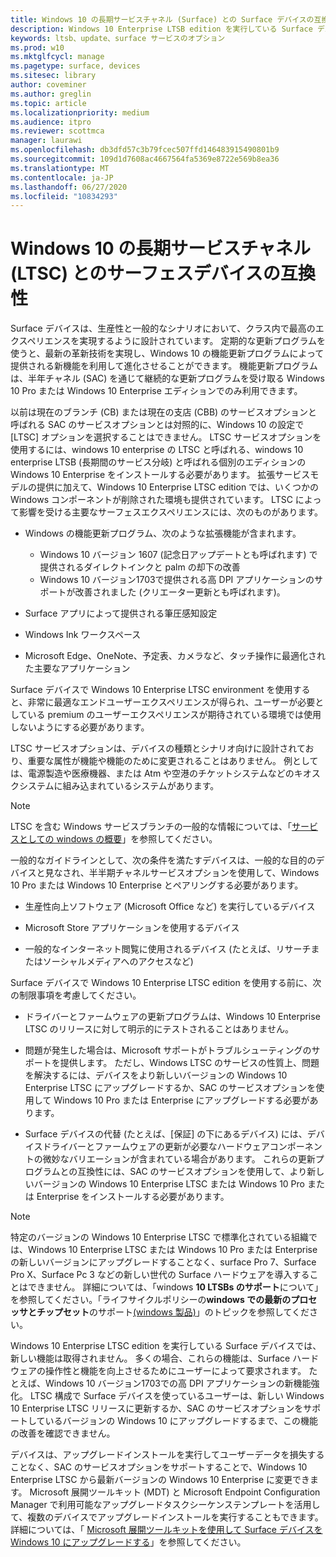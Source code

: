 ```yaml
---
title: Windows 10 の長期サービスチャネル (Surface) との Surface デバイスの互換性
description: Windows 10 Enterprise LTSB edition を実行している Surface デバイスの互換性と制限事項を確認してください。
keywords: ltsb、update、surface サービスのオプション
ms.prod: w10
ms.mktglfcycl: manage
ms.pagetype: surface, devices
ms.sitesec: library
author: coveminer
ms.author: greglin
ms.topic: article
ms.localizationpriority: medium
ms.audience: itpro
ms.reviewer: scottmca
manager: laurawi
ms.openlocfilehash: db3dfd57c3b79fcec507ffd146483915490801b9
ms.sourcegitcommit: 109d1d7608ac4667564fa5369e8722e569b8ea36
ms.translationtype: MT
ms.contentlocale: ja-JP
ms.lasthandoff: 06/27/2020
ms.locfileid: "10834293"
---
```

# Windows 10 の長期サービスチャネル (LTSC) とのサーフェスデバイスの互換性

Surface デバイスは、生産性と一般的なシナリオにおいて、クラス内で最高のエクスペリエンスを実現するように設計されています。 定期的な更新プログラムを使うと、最新の革新技術を実現し、Windows 10 の機能更新プログラムによって提供される新機能を利用して進化させることができます。 機能更新プログラムは、半年チャネル (SAC) を通じて継続的な更新プログラムを受け取る Windows 10 Pro または Windows 10 Enterprise エディションでのみ利用できます。

以前は現在のブランチ (CB) または現在の支店 (CBB) のサービスオプションと呼ばれる SAC のサービスオプションとは対照的に、Windows 10 の設定で [LTSC] オプションを選択することはできません。 LTSC サービスオプションを使用するには、windows 10 enterprise の LTSC と呼ばれる、windows 10 enterprise LTSB (長期間のサービス分岐) と呼ばれる個別のエディションの Windows 10 Enterprise をインストールする必要があります。 拡張サービスモデルの提供に加えて、Windows 10 Enterprise LTSC edition では、いくつかの Windows コンポーネントが削除された環境も提供されています。 LTSC によって影響を受ける主要なサーフェスエクスペリエンスには、次のものがあります。

* Windows の機能更新プログラム、次のような拡張機能が含まれます。

  *  Windows 10 バージョン 1607 (記念日アップデートとも呼ばれます) で提供されるダイレクトインクと palm の却下の改善
  *  Windows 10 バージョン1703で提供される高 DPI アプリケーションのサポートが改善されました (クリエーター更新とも呼ばれます)。

* Surface アプリによって提供される筆圧感知設定

* Windows Ink ワークスペース

* Microsoft Edge、OneNote、予定表、カメラなど、タッチ操作に最適化された主要なアプリケーション

Surface デバイスで Windows 10 Enterprise LTSC environment を使用すると、非常に最適なエンドユーザーエクスペリエンスが得られ、ユーザーが必要としている premium のユーザーエクスペリエンスが期待されている環境では使用しないようにする必要があります。

LTSC サービスオプションは、デバイスの種類とシナリオ向けに設計されており、重要な属性が機能や機能のために変更されることはありません。 例としては、電源製造や医療機器、または Atm や空港のチケットシステムなどのキオスクシステムに組み込まれているシステムがあります。

>[!NOTE]
>LTSC を含む Windows サービスブランチの一般的な情報については、「[サービスとしての windows の概要](https://technet.microsoft.com/itpro/windows/update/waas-overview#long-term-servicing-branch)」を参照してください。

一般的なガイドラインとして、次の条件を満たすデバイスは、一般的な目的のデバイスと見なされ、半半期チャネルサービスオプションを使用して、Windows 10 Pro または Windows 10 Enterprise とペアリングする必要があります。

* 生産性向上ソフトウェア (Microsoft Office など) を実行しているデバイス

* Microsoft Store アプリケーションを使用するデバイス

* 一般的なインターネット閲覧に使用されるデバイス (たとえば、リサーチまたはソーシャルメディアへのアクセスなど)

Surface デバイスで Windows 10 Enterprise LTSC edition を使用する前に、次の制限事項を考慮してください。

* ドライバーとファームウェアの更新プログラムは、Windows 10 Enterprise LTSC のリリースに対して明示的にテストされることはありません。

* 問題が発生した場合は、Microsoft サポートがトラブルシューティングのサポートを提供します。 ただし、Windows LTSC のサービスの性質上、問題を解決するには、デバイスをより新しいバージョンの Windows 10 Enterprise LTSC にアップグレードするか、SAC のサービスオプションを使用して Windows 10 Pro または Enterprise にアップグレードする必要があります。

* Surface デバイスの代替 (たとえば、[保証] の下にあるデバイス) には、デバイスドライバーとファームウェアの更新が必要なハードウェアコンポーネントの微妙なバリエーションが含まれている場合があります。 これらの更新プログラムとの互換性には、SAC のサービスオプションを使用して、より新しいバージョンの Windows 10 Enterprise LTSC または Windows 10 Pro または Enterprise をインストールする必要があります。

>[!NOTE]
>特定のバージョンの Windows 10 Enterprise LTSC で標準化されている組織では、Windows 10 Enterprise LTSC または Windows 10 Pro または Enterprise の新しいバージョンにアップグレードすることなく、surface Pro 7、Surface Pro X、Surface Pc 3 などの新しい世代の Surface ハードウェアを導入することはできません。 詳細については、「windows **10 LTSBs のサポート**について」を参照してください。「ライフサイクルポリシーの**windows での最新のプロセッサとチップセット**のサポート[(windows 製品)](https://support.microsoft.com/help/18581/lifecycle-policy-faq-windows-products#b4)」のトピックを参照してください。

Windows 10 Enterprise LTSC edition を実行している Surface デバイスでは、新しい機能は取得されません。 多くの場合、これらの機能は、Surface ハードウェアの操作性と機能を向上させるためにユーザーによって要求されます。 たとえば、Windows 10 バージョン1703での高 DPI アプリケーションの新機能強化。 LTSC 構成で Surface デバイスを使っているユーザーは、新しい Windows 10 Enterprise LTSC リリースに更新するか、SAC のサービスオプションをサポートしているバージョンの Windows 10 にアップグレードするまで、この機能の改善を確認できません。

デバイスは、アップグレードインストールを実行してユーザーデータを損失することなく、SAC のサービスオプションをサポートすることで、Windows 10 Enterprise LTSC から最新バージョンの Windows 10 Enterprise に変更できます。 Microsoft 展開ツールキット (MDT) と Microsoft Endpoint Configuration Manager で利用可能なアップグレードタスクシーケンステンプレートを活用して、複数のデバイスでアップグレードインストールを実行することもできます。 詳細については、「 [Microsoft 展開ツールキットを使用して Surface デバイスを Windows 10 にアップグレードする](https://technet.microsoft.com/itpro/surface/upgrade-surface-devices-to-windows-10-with-mdt)」を参照してください。
